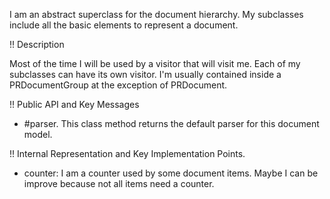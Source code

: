 I am an abstract superclass for the document hierarchy. My subclasses include all the basic elements to represent a document.

!! Description

Most of the time I will be used by a visitor that will visit me. Each of my subclasses can have its own visitor.
I'm usually contained inside a PRDocumentGroup at the exception of PRDocument.

!! Public API and Key Messages

- #parser. This class method returns the default parser for this document model.


!! Internal Representation and Key Implementation Points.


-	counter:		I am a counter used by some document items. Maybe I can be improve because not all items need a counter.
